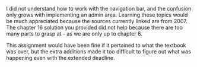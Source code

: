I did not understand how to work with the navigation bar, and the confusion only grows with implementing an admin area.
Learning these topics would be much appreciated because the sources currently linked are from 2007.
The chapter 16 solution you provided did not help because there are too many parts to grasp at - as we are only up to chapter 6.

This assignment would have been fine if it pertained to what the textbook was over, but the extra additions made it too difficult to figure out what was happening even with the extended deadline.
